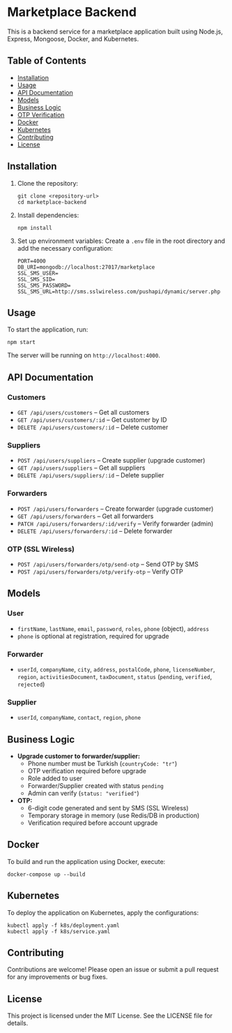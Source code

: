 # Marketplace Backend

This is a backend service for a marketplace application built using Node.js, Express, Mongoose, Docker, and Kubernetes.

## Table of Contents

- [Installation](#installation)
- [Usage](#usage)
- [API Documentation](#api-documentation)
- [Models](#models)
- [Business Logic](#business-logic)
- [OTP Verification](#otp-verification)
- [Docker](#docker)
- [Kubernetes](#kubernetes)
- [Contributing](#contributing)
- [License](#license)

## Installation

1. Clone the repository:
   ```
   git clone <repository-url>
   cd marketplace-backend
   ```

2. Install dependencies:
   ```
   npm install
   ```

3. Set up environment variables:
   Create a `.env` file in the root directory and add the necessary configuration:
   ```
   PORT=4000
   DB_URI=mongodb://localhost:27017/marketplace
   SSL_SMS_USER=
   SSL_SMS_SID=
   SSL_SMS_PASSWORD=
   SSL_SMS_URL=http://sms.sslwireless.com/pushapi/dynamic/server.php
   ```

## Usage

To start the application, run:
```
npm start
```
The server will be running on `http://localhost:4000`.

## API Documentation

### Customers
- `GET /api/users/customers` – Get all customers
- `GET /api/users/customers/:id` – Get customer by ID
- `DELETE /api/users/customers/:id` – Delete customer

### Suppliers
- `POST /api/users/suppliers` – Create supplier (upgrade customer)
- `GET /api/users/suppliers` – Get all suppliers
- `DELETE /api/users/suppliers/:id` – Delete supplier

### Forwarders
- `POST /api/users/forwarders` – Create forwarder (upgrade customer)
- `GET /api/users/forwarders` – Get all forwarders
- `PATCH /api/users/forwarders/:id/verify` – Verify forwarder (admin)
- `DELETE /api/users/forwarders/:id` – Delete forwarder

### OTP (SSL Wireless)
- `POST /api/users/forwarders/otp/send-otp` – Send OTP by SMS
- `POST /api/users/forwarders/otp/verify-otp` – Verify OTP

## Models

### User
- `firstName`, `lastName`, `email`, `password`, `roles`, `phone` (object), `address`
- `phone` is optional at registration, required for upgrade

### Forwarder
- `userId`, `companyName`, `city`, `address`, `postalCode`, `phone`, `licenseNumber`, `region`, `activitiesDocument`, `taxDocument`, `status` (`pending`, `verified`, `rejected`)

### Supplier
- `userId`, `companyName`, `contact`, `region`, `phone`

## Business Logic

- **Upgrade customer to forwarder/supplier:**  
  - Phone number must be Turkish (`countryCode: "tr"`)
  - OTP verification required before upgrade
  - Role added to user
  - Forwarder/Supplier created with status `pending`
  - Admin can verify (`status: "verified"`)
- **OTP:**  
  - 6-digit code generated and sent by SMS (SSL Wireless)
  - Temporary storage in memory (use Redis/DB in production)
  - Verification required before account upgrade

## Docker

To build and run the application using Docker, execute:
```
docker-compose up --build
```

## Kubernetes

To deploy the application on Kubernetes, apply the configurations:
```
kubectl apply -f k8s/deployment.yaml
kubectl apply -f k8s/service.yaml
```

## Contributing

Contributions are welcome! Please open an issue or submit a pull request for any improvements or bug fixes.

## License

This project is licensed under the MIT License. See the LICENSE file for details.